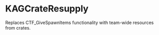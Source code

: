 # KAGCrateResupply

Replaces CTF_GiveSpawnItems functionality with team-wide resources from crates.
